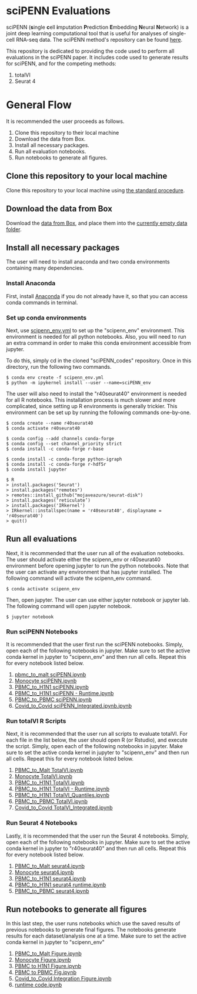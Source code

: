 # sciPENN Evaluations

sciPENN (**s**ingle **c**ell **i**mputation **P**rediction **E**mbedding **N**eural **N**etwork) is a joint deep learning computational tool that is useful for analyses of single-cell RNA-seq data. The sciPENN method's repository can be found [here](https://github.com/jlakkis/sciPENN).

This repository is dedicated to providing the code used to perform all evaluations in the sciPENN paper. It includes code used to generate results for sciPENN, and for the competing methods:

1. totalVI
2. Seurat 4

# General Flow

It is recommended the user proceeds as follows.

1. Clone this repository to their local machine
2. Download the data from Box.
3. Install all necessary packages.
4. Run all evaluation notebooks.
5. Run notebooks to generate all figures.

## Clone this repository to your local machine

Clone this repository to your local machine using [the standard procedure](https://docs.github.com/en/github/creating-cloning-and-archiving-repositories/cloning-a-repository).

## Download the data from Box

Download the [data from Box](https://upenn.box.com/s/xlwg9e0vtj8a0xq6l87f2knwquclpjaw), and place them into the [currently empty data folder](https://github.com/jlakkis/CarDEC_Codes/tree/main/Data).

## Install all necessary packages

The user will need to install anaconda and two conda environments containing many dependencies.

### Install Anaconda

First, install [Anaconda](https://www.anaconda.com/products/individual) if you do not already have it, so that you can access conda commands in terminal.

### Set up conda environments

Next, use [scipenn_env.yml](https://github.com/jlakkis/CarDEC_Codes/blob/main/cardec.yml) to set up the "scipenn_env" environment. This environment is needed for all python notebooks. Also, you will need to run an extra command in order to make this conda environment accessible from jupyter.

To do this, simply cd in the cloned "sciPENN_codes" repository. Once in this directory, run the following two commands.

```
$ conda env create -f scipenn_env.yml
$ python -m ipykernel install --user --name=sciPENN_env
```

The user will also need to install the "r40seurat40" environment is needed for all R notebooks. This installation process is much slower and more complicated, since setting up R environments is generally trickier. This environment can be set up by running the following commands one-by-one.

```
$ conda create --name r40seurat40
$ conda activate r40seurat40

$ conda config --add channels conda-forge
$ conda config --set channel_priority strict
$ conda install -c conda-forge r-base

$ conda install -c conda-forge python-igraph
$ conda install -c conda-forge r-hdf5r
$ conda install jupyter

$ R
> install.packages('Seurat')
> install.packages("remotes")
> remotes::install_github("mojaveazure/seurat-disk")
> install.packages(‘reticulate’)
> install.packages('IRkernel')
> IRkernel::installspec(name = 'r40seurat40', displayname = 'r40seurat40')
> quit()
```

## Run all evaluations

Next, it is recommended that the user run all of the evaluation notebooks. The user should activate either the scipenn_env or r40seurat40 environment before opening jupyter to run the python notebooks. Note that the user can activate any environment that has jupyter installed. The following command will activate the scipenn_env command.

```
$ conda activate scipenn_env
```

Then, open jupyter. The user can use either jupyter notebook or jupyter lab. The following command will open jupyter notebook.

```
$ jupyter notebook
```

### Run sciPENN Notebooks

It is recommended that the user first run the sciPENN notebooks. Simply, open each of the following notebooks in jupyter. Make sure to set the active conda kernel in jupyter to "scipenn_env" and then run all cells. Repeat this for every notebook listed below.

1. [pbmc_to_malt sciPENN.ipynb](https://github.com/jlakkis/CarDEC_Codes/blob/main/Evaluations%20of%20CarDEC/CarDEC%20Macaque.ipynb)
2. [Monocyte sciPENN.ipynb](https://github.com/jlakkis/CarDEC_Codes/blob/main/Evaluations%20of%20CarDEC/CarDEC%20Mouse%20Cortex.ipynb)
3. [PBMC_to_H1N1 sciPENN.ipynb](https://github.com/jlakkis/CarDEC_Codes/blob/main/Evaluations%20of%20CarDEC/CarDEC%20Mouse%20Retina.ipynb)
4. [PBMC_to_H1N1 sciPENN - Runtime.ipynb](https://github.com/jlakkis/CarDEC_Codes/blob/main/Evaluations%20of%20CarDEC/CarDEC%20PBMC.ipynb)
5. [PBMC_to_PBMC sciPENN.ipynb](https://github.com/jlakkis/CarDEC_Codes/blob/main/Evaluations%20of%20CarDEC/CarDEC%20Pancreas.ipynb)
6. [Covid_to_Covid sciPENN_Integrated.ipynb.ipynb](https://github.com/jlakkis/CarDEC_Codes/blob/main/Evaluations%20of%20CarDEC/CarDEC%20Liver%20Runtime.ipynb)

### Run totalVI R Scripts

Next, it is recommended that the user run all scripts to evaluate totalVI. For each file in the list below, the user should open R (or Rstudio), and execute the script. Simply, open each of the following notebooks in jupyter. Make sure to set the active conda kernel in jupyter to "scipenn_env" and then run all cells. Repeat this for every notebook listed below.

1. [PBMC_to_Malt TotalVI.ipynb](https://github.com/jlakkis/CarDEC_Codes/blob/main/Evaluations%20of%20Competing%20Methods/Competing%20Methods%20Macaque.ipynb)
2. [Monocyte TotalVI.ipynb](https://github.com/jlakkis/CarDEC_Codes/blob/main/Evaluations%20of%20Competing%20Methods/Competing%20Methods%20Mouse%20Cortex.ipynb)
3. [PBMC_to_H1N1 TotalVI.ipynb](https://github.com/jlakkis/CarDEC_Codes/blob/main/Evaluations%20of%20Competing%20Methods/MNN_Liver_Runtime.R)
4. [PBMC_to_H1N1 TotalVI - Runtime.ipynb](https://github.com/jlakkis/CarDEC_Codes/blob/main/Evaluations%20of%20Competing%20Methods/MNN_PBMC.R)
5. [PBMC_to_H1N1 TotalVI_Quantiles.ipynb](https://github.com/jlakkis/CarDEC_Codes/blob/main/Evaluations%20of%20Competing%20Methods/MNN_PBMC_HVG.R)
6. [PBMC_to_PBMC TotalVI.ipynb](https://github.com/jlakkis/CarDEC_Codes/blob/main/Evaluations%20of%20Competing%20Methods/MNN_Pancreas.R)
7. [Covid_to_Covid TotalVI_Integrated.ipynb](https://github.com/jlakkis/CarDEC_Codes/blob/main/Evaluations%20of%20Competing%20Methods/MNN_Pancreas_HVG.R)


### Run Seurat 4 Notebooks

Lastly, it is recommended that the user run the Seurat 4 notebooks. Simply, open each of the following notebooks in jupyter. Make sure to set the active conda kernel in jupyter to "r40seurat40" and then run all cells. Repeat this for every notebook listed below.

1. [PBMC_to_Malt seurat4.ipynb](https://github.com/jlakkis/CarDEC_Codes/blob/main/Evaluations%20of%20CarDEC/CarDEC%20Macaque.ipynb)
2. [Monocyte seurat4.ipynb](https://github.com/jlakkis/CarDEC_Codes/blob/main/Evaluations%20of%20CarDEC/CarDEC%20Mouse%20Cortex.ipynb)
3. [PBMC_to_H1N1 seurat4.ipynb](https://github.com/jlakkis/CarDEC_Codes/blob/main/Evaluations%20of%20CarDEC/CarDEC%20Mouse%20Retina.ipynb)
4. [PBMC_to_H1N1 seurat4 runtime.ipynb](https://github.com/jlakkis/CarDEC_Codes/blob/main/Evaluations%20of%20CarDEC/CarDEC%20PBMC.ipynb)
5. [PBMC_to_PBMC seurat4.ipynb](https://github.com/jlakkis/CarDEC_Codes/blob/main/Evaluations%20of%20CarDEC/CarDEC%20Pancreas.ipynb)


## Run notebooks to generate all figures

In this last step, the user runs notebooks which use the saved results of previous notebooks to generate final figures. The notebooks generate results for each dataset/analysis one at a time. Make sure to set the active conda kernel in jupyter to "scipenn_env"

1. [PBMC_to_Malt Figure.ipynb](https://github.com/jlakkis/CarDEC_Codes/blob/main/Evaluations%20of%20CarDEC/CarDEC%20Macaque.ipynb)
2. [Monocyte Figure.ipynb](https://github.com/jlakkis/CarDEC_Codes/blob/main/Evaluations%20of%20CarDEC/CarDEC%20Mouse%20Cortex.ipynb)
3. [PBMC to H1N1 Figure.ipynb](https://github.com/jlakkis/CarDEC_Codes/blob/main/Evaluations%20of%20CarDEC/CarDEC%20Mouse%20Retina.ipynb)
4. [PBMC to PBMC Fig.ipynb](https://github.com/jlakkis/CarDEC_Codes/blob/main/Evaluations%20of%20CarDEC/CarDEC%20PBMC.ipynb)
5. [Covid_to_Covid Integration Figure.ipynb](https://github.com/jlakkis/CarDEC_Codes/blob/main/Evaluations%20of%20CarDEC/CarDEC%20Pancreas.ipynb)
6. [runtime code.ipynb](https://github.com/jlakkis/CarDEC_Codes/blob/main/Evaluations%20of%20Competing%20Methods/MNN_Pancreas.R)